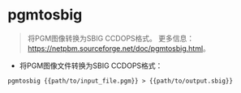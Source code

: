 # pgmtosbig

> 将PGM图像转换为SBIG CCDOPS格式。
> 更多信息：<https://netpbm.sourceforge.net/doc/pgmtosbig.html>。

- 将PGM图像文件转换为SBIG CCDOPS格式：

`pgmtosbig {{path/to/input_file.pgm}} > {{path/to/output.sbig}}`